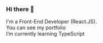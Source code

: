 ### Hi there 👋

<p>
I'm a Front-End Developer (React.JS).<br />
You can see my portfolio<br />
I’m currently learning TypeScript<br/>
</p>
